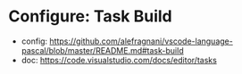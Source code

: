 # Configure: Task Build
- config: https://github.com/alefragnani/vscode-language-pascal/blob/master/README.md#task-build
- doc: https://code.visualstudio.com/docs/editor/tasks

